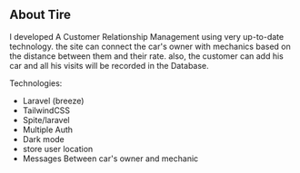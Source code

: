 ## About Tire

I developed A Customer Relationship Management using very up-to-date technology. the site
can connect the car's owner with mechanics based on the distance between them and their rate.
also, the customer can add his car and all his visits will be recorded in the Database.


Technologies:
- Laravel (breeze) 
- TailwindCSS 
- Spite/laravel 
- Multiple Auth
- Dark mode
- store user location
- Messages Between car's owner and mechanic
